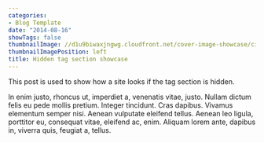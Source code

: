 ```yaml
---
categories:
- Blog Template
date: "2014-08-16"
showTags: false
thumbnailImage: //d1u9biwaxjngwg.cloudfront.net/cover-image-showcase/city-750.jpg
thumbnailImagePosition: left
title: Hidden tag section showcase
---
```


This post is used to show how a site looks if the tag section is hidden.
<!--more-->

In enim justo, rhoncus ut, imperdiet a, venenatis vitae, justo. Nullam dictum felis eu pede mollis pretium. Integer tincidunt. Cras dapibus. Vivamus elementum semper nisi. Aenean vulputate eleifend tellus. Aenean leo ligula, porttitor eu, consequat vitae, eleifend ac, enim. Aliquam lorem ante, dapibus in, viverra quis, feugiat a, tellus.
